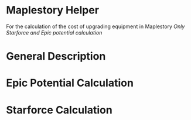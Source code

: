 # Maplestory Helper
For the calculation of the cost of upgrading equipment in Maplestory 
_Only Starforce and Epic potential calculation_ 

# General Description

# Epic Potential Calculation

# Starforce Calculation 
